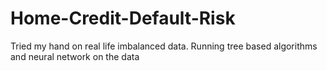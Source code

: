 # Home-Credit-Default-Risk
Tried my hand on real life imbalanced data. Running tree based algorithms and neural network on the data
